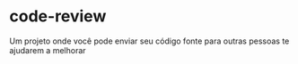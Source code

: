 # code-review
Um projeto onde você pode enviar seu código fonte para outras pessoas te ajudarem a melhorar
